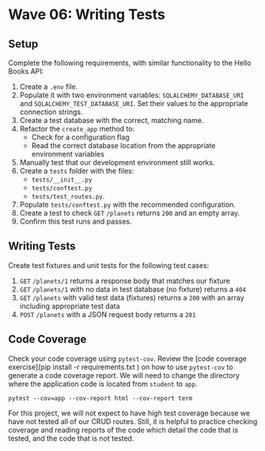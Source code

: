 # Wave 06: Writing Tests

## Setup

Complete the following requirements, with similar functionality to the Hello Books API:

1. Create a `.env` file.
1. Populate it with two environment variables: `SQLALCHEMY_DATABASE_URI` and `SQLALCHEMY_TEST_DATABASE_URI`. Set their values to the appropriate connection strings.
1. Create a test database with the correct, matching name.
1. Refactor the `create_app` method to:
   * Check for a configuration flag
   * Read the correct database location from the appropriate environment variables
1. Manually test that our development environment still works.
1. Create a `tests` folder with the files:
    -  `tests/__init__.py`
    -  `tests/conftest.py`
    -  `tests/test_routes.py`.
1. Populate `tests/conftest.py` with the recommended configuration.
1. Create a test to check `GET` `/planets` returns `200` and an empty array.
1. Confirm this test runs and passes.

## Writing Tests

Create test fixtures and unit tests for the following test cases:

1. `GET` `/planets/1` returns a response body that matches our fixture
1. `GET` `/planets/1` with no data in test database (no fixture) returns a `404`
1. `GET` `/planets` with valid test data (fixtures) returns a `200` with an array including appropriate test data
1. `POST` `/planets` with a JSON request body returns a `201`

## Code Coverage

Check your code coverage using `pytest-cov`. Review the [code coverage exercise](pip install -r requirements.txt
) on how to use `pytest-cov` to generate a code coverage report. We will need to change the directory where the application code is located from `student` to `app`.

`pytest --cov=app --cov-report html --cov-report term`

For this project, we will not expect to have high test coverage because we have not tested all of our CRUD routes. Still, it is helpful to practice checking coverage and reading reports of the code which detail the code that is tested, and the code that is not tested.
